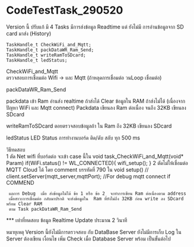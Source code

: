 # CodeTestTask_290520
Version นี้  ปรับแก้ มี  4 Tasks มีการส่งข้อมูล Readtime  แต่ ยังไม่มี การอ่านข้อมูลจาก SD card มาส่ง (History) 

    TaskHandle_t CheckWiFi_and_Mqtt;
    TaskHandle_t packDataWR_Ram_Send;
    TaskHandle_t writeRamToSDcard;
    TaskHandle_t ledStatus;

CheckWiFi_and_Mqtt  
 ตรวจสอบการเชื่อมต่อ Wifi -> และ Mqtt (ถ้าหลุดการเชื่อมต่อ วนLoop เชื่อมต่อ)

packDataWR_Ram_Send 

packdata เข้า Ram อ่านส่ง realtime ถ้าส่งได้ Clear ข้อมูลใน RAM
 ถ้าส่งไม่ได้  (เนื่องจาก ปัญหา WiFi และ Mqtt connect) Packdata เขียนลง Ram ต่อเนื่อง จนถึง 32KB
 เขียนลง SDcard
 
writeRamToSDcard ตอยตรวจสอบข้อมูลถ้า ใน Ram ถึง 32KB เขียนลง SDcard


ledStatus LED Status การทำงานบอร์ด ติด/ดับ สลับ ทุก 500 ms  


วิธีทดสอบ  
     1 ตัด Net wifi ที่บอร์ดต่อ จะเข้า case นี้ใน void task_CheckWiFi_and_Mqtt(void* Param)
    if(WiFi.status() != WL_CONNECTED){
        wifi_setup();
      }
     2 ตัดไม่ให้เชื่อมต่อ MQTT Cloud ได้ โดย comment บรรทัดที่ 790 ใน void setup()
    // client.setServer(mqtt_server,mqttPort); //For debug mqtt connect if COMMEND

     ผลการ Debug  เมื่อ ส่งข้อมูลไม่ได้ ข้อ 1 หรือ ข้อ 2  จะทำการเขียน Ram ต่อเนื่องตาม address 
     เมื่อสาวะการเชื่อมต่อ กลับมาปรกติ จะส่งข้อมูลใน  Ram ที่ยังไม่ถึง 32KB ก่อน write ลง SDcard พร้อม Clear RAM 
     ตาม Task packDataWR_Ram_Send 

*** เท่าที่ทดสอบ ข้อมูล Realtime Update ประมาณ 2 วินาที 

หมายุเหตุ 
 Version นี้ยังไม่มีการตรวจสอบ กับ DataBase Server ยังไม่มีการเก็บ Log ใน Server 
  ต้องเขียน เงื่อนไข เพิ่ม Check เมื่อ Database Server พร้อม เป็นขั้นต่อไป 


